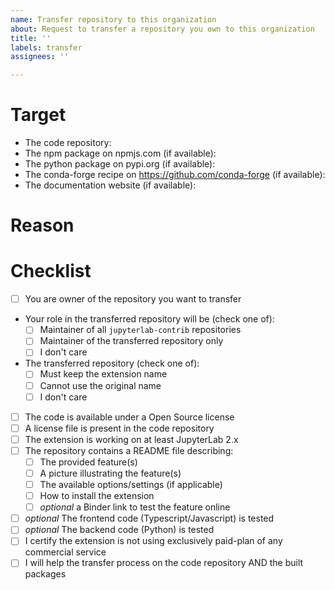 ```yaml
---
name: Transfer repository to this organization
about: Request to transfer a repository you own to this organization
title: ''
labels: transfer
assignees: ''

---
```


# Target
<!--Write a short description of the feature(s) the repository is providing-->

<!--Provide here the URLs to: -->
- The code repository:
- The npm package on npmjs.com (if available):
- The python package on pypi.org (if available):
- The conda-forge recipe on https://github.com/conda-forge (if available):
- The documentation website (if available):

# Reason
<!--Describe the reason(s) you want to transfer the repository to this organization-->

# Checklist

<!--Check carefully each points in the following list and mark the fulfilled points.

If mandatory points are not fulfilled, there is a low chance the transfer will be agreed on.
-->

- [ ] You are owner of the repository you want to transfer
- Your role in the transferred repository will be (check one of):
  - [ ] Maintainer of all `jupyterlab-contrib` repositories
  - [ ] Maintainer of the transferred repository only
  - [ ] I don't care
- The transferred repository (check one of):
  - [ ] Must keep the extension name
  - [ ] Cannot use the original name
  - [ ] I don't care
- [ ] The code is available under a Open Source license
- [ ] A license file is present in the code repository
- [ ] The extension is working on at least JupyterLab 2.x
- [ ] The repository contains a README file describing:
  - [ ] The provided feature(s)
  - [ ] A picture illustrating the feature(s)
  - [ ] The available options/settings (if applicable)
  - [ ] How to install the extension
  - [ ] _optional_ a Binder link to test the feature online
- [ ] _optional_ The frontend code (Typescript/Javascript) is tested
- [ ] _optional_ The backend code (Python) is tested
- [ ] I certify the extension is not using exclusively paid-plan of any commercial service
- [ ] I will help the transfer process on the code repository AND the built packages
